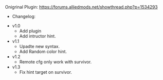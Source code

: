 Onigrinal Plugin: https://forums.alliedmods.net/showthread.php?p=1534293
* Changelog:</br>
- v1.0</br>
  - Add plugin</br>
  - Add intructor hint.</br>
- v1.1</br>
  - Upadte new syntax.</br>
  - Add Random color hint.</br>
- v1.2</br>
  - Remote cfg only work with survivor.</br>
- v1.3</br>
  - Fix hint target on survivor.

